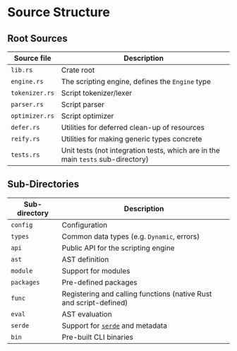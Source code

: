Source Structure
================

Root Sources
------------

| Source file    | Description                                                                     |
| -------------- | ------------------------------------------------------------------------------- |
| `lib.rs`       | Crate root                                                                      |
| `engine.rs`    | The scripting engine, defines the `Engine` type                                 |
| `tokenizer.rs` | Script tokenizer/lexer                                                          |
| `parser.rs`    | Script parser                                                                   |
| `optimizer.rs` | Script optimizer                                                                |
| `defer.rs`     | Utilities for deferred clean-up of resources                                    |
| `reify.rs`     | Utilities for making generic types concrete                                     |
| `tests.rs`     | Unit tests (not integration tests, which are in the main `tests` sub-directory) |


Sub-Directories
---------------

| Sub-directory | Description                                                        |
| ------------- | ------------------------------------------------------------------ |
| `config`      | Configuration                                                      |
| `types`       | Common data types (e.g. `Dynamic`, errors)                         |
| `api`         | Public API for the scripting engine                                |
| `ast`         | AST definition                                                     |
| `module`      | Support for modules                                                |
| `packages`    | Pre-defined packages                                               |
| `func`        | Registering and calling functions (native Rust and script-defined) |
| `eval`        | AST evaluation                                                     |
| `serde`       | Support for [`serde`](https://crates.io/crates/serde) and metadata |
| `bin`         | Pre-built CLI binaries                                             |
